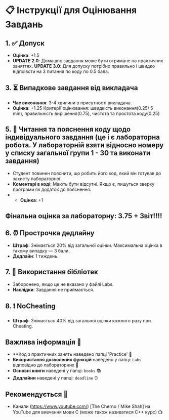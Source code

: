 # 📋 Інструкції для Оцінювання Завдань

## 1. ✅ Допуск
- **Оцінка**: +1.5
- **UPDATE 2.0**: Домашнє завдання може бути отримане на практичних заняттях.
  **UPDATE 3.0**: Для допуску потрібно правильно і швидко відпоівсти на 3 питання по коду по 0.5 бала.

## 3. ⏳ Випадкове завдання від викладача
- **Час виконання**: 3-4 хвилини в присутності викладача.
- **Оцінка**: +1.25 Критерії оцінювання: швидкість виконання(0.25/ 5 min), правильність вирішення(0.75), чистота та простота коду(0.25)

## 5. 📖 Читання та пояснення коду щодо індивідуального завдання (це і є лабораторна робота. У лабораторній взяти відносно номеру у списку загальної групи 1 - 30 та виконати завдання)
- Студент повинен пояснити, що робить його код, який він готував до захисту лабораторної.
- **Коментарі в коді**: Мають бути відсутні. Якщо є, пишуться зверху програми як додаток до пояснення.
- - **Оцінка**: +1

## **Фінальна оцінка за лабораторну:** 3.75 + Звіт!!!!

## 6. ⏰ Прострочка дедлайну
- **Штраф**: Знімається 20% від загальної оцінки. Максимальна оцінка в такому випадку — 3 бали.
- **Дедлайн**: 1 тиждень.

## 7. 🚫 Використання бібліотек
- Заборонено, якщо це не вказано у файлі Labs.
- **Наслідки**: Завдання не приймається.

## 8. ❗ NoCheating
- **Штраф**: Знімається 40% від загальної оцінки кожного разу при Cheating.

## Важлива інформація 📂
- **Код з практичних занять наведено папці 'Practice' 📁
- **Використання дозволених функцій** наведено у папці: `Labs` відповідно до лабораторних 📁
- **Основні книги** наведені у папці: `books` 📚
- **Дедлайни** наведені у папці: `deadline` ⏰

## Рекомендується 🎥

- Канали (https://www.youtube.com/) [The Cherno / Mike Shah] на YouTube для вивчення мови C (може також називатися C++ курс) 📺
